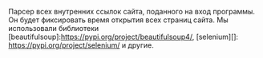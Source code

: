 Парсер всех внутренних ссылок сайта, поданного на вход программы.
Он будет фиксировать время открытия всех страниц сайта. Мы использовали библиотеки [beautifulsoup]:https://pypi.org/project/beautifulsoup4/, [selenium][]: https://pypi.org/project/selenium/ и другие.
